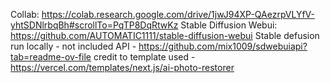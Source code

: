Collab: https://colab.research.google.com/drive/1jwJ94XP-QAezrpVLYfV-yhtSDNlrbqBh#scrollTo=PqTP8DqRtwKz
Stable Diffusion Webui: https://github.com/AUTOMATIC1111/stable-diffusion-webui
  Stable defusion run locally - not included
  API - https://github.com/mix1009/sdwebuiapi?tab=readme-ov-file
credit to template used - https://vercel.com/templates/next.js/ai-photo-restorer
